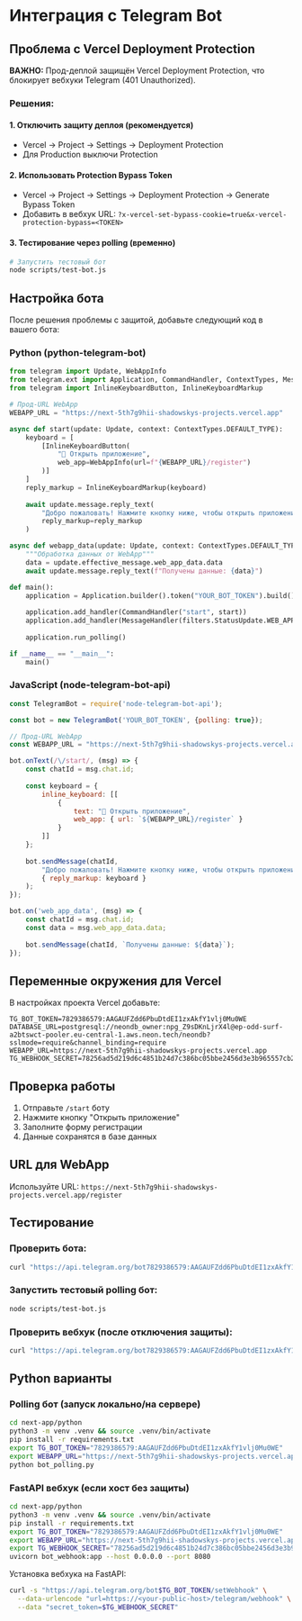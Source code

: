 # Интеграция с Telegram Bot

## Проблема с Vercel Deployment Protection

**ВАЖНО:** Прод-деплой защищён Vercel Deployment Protection, что блокирует вебхуки Telegram (401 Unauthorized).

### Решения:

#### 1. Отключить защиту деплоя (рекомендуется)
- Vercel → Project → Settings → Deployment Protection
- Для Production выключи Protection

#### 2. Использовать Protection Bypass Token
- Vercel → Project → Settings → Deployment Protection → Generate Bypass Token
- Добавить в вебхук URL: `?x-vercel-set-bypass-cookie=true&x-vercel-protection-bypass=<TOKEN>`

#### 3. Тестирование через polling (временно)
```bash
# Запустить тестовый бот
node scripts/test-bot.js
```

## Настройка бота

После решения проблемы с защитой, добавьте следующий код в вашего бота:

### Python (python-telegram-bot)

```python
from telegram import Update, WebAppInfo
from telegram.ext import Application, CommandHandler, ContextTypes, MessageHandler, filters
from telegram import InlineKeyboardButton, InlineKeyboardMarkup

# Прод-URL WebApp
WEBAPP_URL = "https://next-5th7g9hii-shadowskys-projects.vercel.app"

async def start(update: Update, context: ContextTypes.DEFAULT_TYPE):
    keyboard = [
        [InlineKeyboardButton(
            "🚀 Открыть приложение", 
            web_app=WebAppInfo(url=f"{WEBAPP_URL}/register")
        )]
    ]
    reply_markup = InlineKeyboardMarkup(keyboard)
    
    await update.message.reply_text(
        "Добро пожаловать! Нажмите кнопку ниже, чтобы открыть приложение:",
        reply_markup=reply_markup
    )

async def webapp_data(update: Update, context: ContextTypes.DEFAULT_TYPE):
    """Обработка данных от WebApp"""
    data = update.effective_message.web_app_data.data
    await update.message.reply_text(f"Получены данные: {data}")

def main():
    application = Application.builder().token("YOUR_BOT_TOKEN").build()
    
    application.add_handler(CommandHandler("start", start))
    application.add_handler(MessageHandler(filters.StatusUpdate.WEB_APP_DATA, webapp_data))
    
    application.run_polling()

if __name__ == "__main__":
    main()
```

### JavaScript (node-telegram-bot-api)

```javascript
const TelegramBot = require('node-telegram-bot-api');

const bot = new TelegramBot('YOUR_BOT_TOKEN', {polling: true});

// Прод-URL WebApp
const WEBAPP_URL = "https://next-5th7g9hii-shadowskys-projects.vercel.app";

bot.onText(/\/start/, (msg) => {
    const chatId = msg.chat.id;
    
    const keyboard = {
        inline_keyboard: [[
            {
                text: "🚀 Открыть приложение",
                web_app: { url: `${WEBAPP_URL}/register` }
            }
        ]]
    };
    
    bot.sendMessage(chatId, 
        "Добро пожаловать! Нажмите кнопку ниже, чтобы открыть приложение:", 
        { reply_markup: keyboard }
    );
});

bot.on('web_app_data', (msg) => {
    const chatId = msg.chat.id;
    const data = msg.web_app_data.data;
    
    bot.sendMessage(chatId, `Получены данные: ${data}`);
});
```

## Переменные окружения для Vercel

В настройках проекта Vercel добавьте:

```
TG_BOT_TOKEN=7829386579:AAGAUFZdd6PbuDtdEI1zxAkfY1vlj0Mu0WE
DATABASE_URL=postgresql://neondb_owner:npg_Z9sDKnLjrX4l@ep-odd-surf-a2btswct-pooler.eu-central-1.aws.neon.tech/neondb?sslmode=require&channel_binding=require
WEBAPP_URL=https://next-5th7g9hii-shadowskys-projects.vercel.app
TG_WEBHOOK_SECRET=78256ad5d219d6c4851b24d7c386bc05bbe2456d3e3b965557cb25294a6e49f9
```

## Проверка работы

1. Отправьте `/start` боту
2. Нажмите кнопку "Открыть приложение"
3. Заполните форму регистрации
4. Данные сохранятся в базе данных

## URL для WebApp

Используйте URL:
`https://next-5th7g9hii-shadowskys-projects.vercel.app/register`

## Тестирование

### Проверить бота:
```bash
curl "https://api.telegram.org/bot7829386579:AAGAUFZdd6PbuDtdEI1zxAkfY1vlj0Mu0WE/getMe"
```

### Запустить тестовый polling бот:
```bash
node scripts/test-bot.js
```

### Проверить вебхук (после отключения защиты):
```bash
curl "https://api.telegram.org/bot7829386579:AAGAUFZdd6PbuDtdEI1zxAkfY1vlj0Mu0WE/getWebhookInfo"
```

## Python варианты

### Polling бот (запуск локально/на сервере)
```bash
cd next-app/python
python3 -m venv .venv && source .venv/bin/activate
pip install -r requirements.txt
export TG_BOT_TOKEN="7829386579:AAGAUFZdd6PbuDtdEI1zxAkfY1vlj0Mu0WE"
export WEBAPP_URL="https://next-5th7g9hii-shadowskys-projects.vercel.app"
python bot_polling.py
```

### FastAPI вебхук (если хост без защиты)
```bash
cd next-app/python
python3 -m venv .venv && source .venv/bin/activate
pip install -r requirements.txt
export TG_BOT_TOKEN="7829386579:AAGAUFZdd6PbuDtdEI1zxAkfY1vlj0Mu0WE"
export WEBAPP_URL="https://next-5th7g9hii-shadowskys-projects.vercel.app"
export TG_WEBHOOK_SECRET="78256ad5d219d6c4851b24d7c386bc05bbe2456d3e3b965557cb25294a6e49f9"
uvicorn bot_webhook:app --host 0.0.0.0 --port 8080
```

Установка вебхука на FastAPI:
```bash
curl -s "https://api.telegram.org/bot$TG_BOT_TOKEN/setWebhook" \
  --data-urlencode "url=https://<your-public-host>/telegram/webhook" \
  --data "secret_token=$TG_WEBHOOK_SECRET"
```
